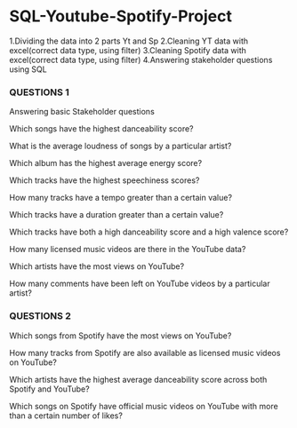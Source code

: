 # SQL-Youtube-Spotify-Project
1.Dividing the data into 2 parts Yt and Sp
2.Cleaning YT data with excel(correct data type, using filter)
3.Cleaning Spotify data with excel(correct data type, using filter)
4.Answering stakeholder questions using SQL

### QUESTIONS 1
Answering basic Stakeholder questions

Which songs have the highest danceability score?

What is the average loudness of songs by a particular artist?

Which album has the highest average energy score?

Which tracks have the highest speechiness scores?

How many tracks have a tempo greater than a certain value?

Which tracks have a duration greater than a certain value?

Which tracks have both a high danceability score and a high valence score?

How many licensed music videos are there in the YouTube data?

Which artists have the most views on YouTube?

How many comments have been left on YouTube videos by a particular artist?

### QUESTIONS 2
Which songs from Spotify have the most views on YouTube?

How many tracks from Spotify are also available as licensed music videos on YouTube?

Which artists have the highest average danceability score across both Spotify and YouTube?

Which songs on Spotify have official music videos on YouTube with more than a certain number of likes?

